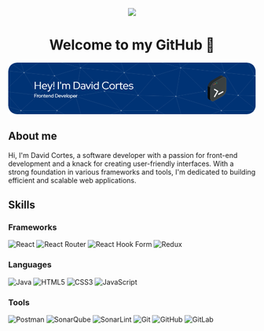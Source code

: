 <div align="center">
  <img src="https://i.giphy.com/media/v1.Y2lkPTc5MGI3NjExbW5wd2R6ZTFnMWZieHBrc3F3cXA4eno5dDAybWt0cHB0eGx1dGRvNiZlcD12MV9pbnRlcm5hbF9naWZfYnlfaWQmY3Q9cw/RhMmGFlRGT1UtgGTaD/giphy.gif" width="100"/>
  <h1>Welcome to my GitHub 👋</h1>
  <img src="github-header-image.png" alt="Banner de David Cortes"/>
</div>

## About me
Hi, I'm David Cortes, a software developer with a passion for front-end development and a knack for creating user-friendly interfaces. With a strong foundation in various frameworks and tools, I'm dedicated to building efficient and scalable web applications.

## Skills

### Frameworks
![React](https://img.shields.io/badge/react-%2320232a.svg?style=for-the-badge&logo=react&logoColor=%2361DAFB) ![React Router](https://img.shields.io/badge/React_Router-CA4245?style=for-the-badge&logo=react-router&logoColor=white) ![React Hook Form](https://img.shields.io/badge/React%20Hook%20Form-%23EC5990.svg?style=for-the-badge&logo=reacthookform&logoColor=white) ![Redux](https://img.shields.io/badge/redux-%23593d88.svg?style=for-the-badge&logo=redux&logoColor=white)

### Languages
![Java](https://img.shields.io/badge/java-%23ED8B00.svg?style=for-the-badge&logo=openjdk&logoColor=white) ![HTML5](https://img.shields.io/badge/html5-%23E34F26.svg?style=for-the-badge&logo=html5&logoColor=white) ![CSS3](https://img.shields.io/badge/css3-%231572B6.svg?style=for-the-badge&logo=css3&logoColor=white) ![JavaScript](https://img.shields.io/badge/javascript-%23323330.svg?style=for-the-badge&logo=javascript&logoColor=%23F7DF1E)

### Tools
![Postman](https://img.shields.io/badge/Postman-FF6C37?style=for-the-badge&logo=postman&logoColor=white) ![SonarQube](https://img.shields.io/badge/SonarQube-black?style=for-the-badge&logo=sonarqube&logoColor=4E9BCD) ![SonarLint](https://img.shields.io/badge/SonarLint-CB2029?style=for-the-badge&logo=SONARLINT&logoColor=white) ![Git](https://img.shields.io/badge/git-%23F05033.svg?style=for-the-badge&logo=git&logoColor=white) ![GitHub](https://img.shields.io/badge/github-%23121011.svg?style=for-the-badge&logo=github&logoColor=white) ![GitLab](https://img.shields.io/badge/gitlab-%23181717.svg?style=for-the-badge&logo=gitlab&logoColor=white) 